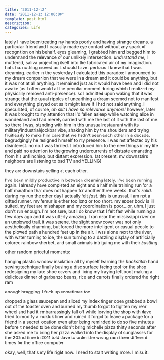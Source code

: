 ```yaml
---
title: '2011-12-12'
date: "2011-12-12 12:00:00"
template: post.html
description: 
categories: Life
---
```


lately I have been treating my hands poorly and having strange dreams. a particular friend and I casually made eye contact without any spark of recognition on his behalf. eyes gleaming, I grabbed him and begged him to understand the relevance of our unlikely intersection. *understand me*, I muttered, saliva projecting itself into the fabricated air of my imagination. hah. ha. nothing moved as it should have. perhaps I knew that I was dreaming. earlier in the yesterday I calculated this paradox: I announced to my dream companion that we were in a dream and it could be anything, but it was not at all anything. it remained just as it would have been and I did not awake (as I often would at the peculiar moment during which I realized my physically removed anti-presence). so I admitted upon waking that it was strange that the usual ripples of unearthing a dream seemed not to manifest and everything played out as it might have if I had not said anything. I speculated, of course, *oh shit I have no relevance anymore!* however, later it was brought to my attention that I'd fallen asleep while watching alice in wonderland and had merely carried with me the last of it with the last of me. so there I was, standing with him in this unusual restaurant with its military/industrial/jockbar vibe, shaking him by the shoulders and trying fruitlessly to make him care that we hadn't seen each other in a decade. begrudgingly he resigned himself to my presence. I was not affected by his disinterest. no no. I was thrilled. I introduced him to the new things in my life and paid no attention to the growing undercurrents of distaste emanating from his unflinching, but distant expression. (at present, my downstairs neighbors are listening to bad TV and YELLING).  
  
they are downstairs yelling at each other.  
  
I've been mildly productive in between dreaming lately. I've been running again. I already have completed an eight and a half mile training run for a half marathon that does not happen for another three weeks. that's *solid*. during my run the other day I actually felt *fast*. this is unusual. I am not a gifted runner. my femur is either too long or too short, my upper body is ill suited, my feet are misshapen and my coordination is poor....or, uhm, I just don't run enough. I'm not sure, but I do know that I felt fast while running a few days ago and it was utterly amazing. I ran near the mississippi river on an unplowed trail. it was serene. the slight snow cover was not only aesthetically charming, but forced the more intelligent or casual people to the plowed path a hundred feet up in the air. I was alone next to the river, with water turning to ice, the sun turning to a dazzling display of artificially colored rainbow sherbet, and small animals intriguing me with their *bustling*.  
  
other random prideful moments:  
  
hanging plastic window insulation all by myself learning the *backstitch* hand sewing technique finally buying a disc surface facing tool for the shop redesigning my lake shoe covers and fixing my fraying left boot making a delicious dinner of garbanzo beans, rice and carrots finally ordered the right ram  
  
enough bragging. I fuck up sometimes too.  
  
dropped a glass saucepan and sliced my index finger open grabbed a bowl out of the toaster oven and burned my thumb forgot to tighten my rear wheel and had it embarrassingly fall off while leaving the shop with dave tried to modify a mukluk liner and ruined it forgot to leave a package for a friend in a secret location even after being reminded to do so five minutes before it needed to be done didn't bring michelle pizza thirty seconds after she asked me to bring her pizza walked into the display of sunglasses for the 202nd time in 2011 told dave to order the wrong ram three different times for the office computer  
  
okay, well, that's my life right now. I need to start writing more. I miss it.